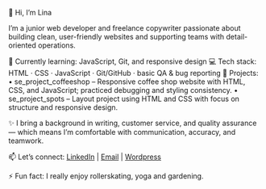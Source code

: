 👋 Hi, I’m Lina 

I’m a junior web developer and freelance copywriter passionate about building clean, user-friendly websites and supporting teams with detail-oriented operations.

🌱 Currently learning: JavaScript, Git, and responsive design
💻 Tech stack: HTML · CSS · JavaScript · Git/GitHub · basic QA & bug reporting
📂 Projects:
	•	se_project_coffeeshop – Responsive coffee shop website with HTML, CSS, and JavaScript; practiced debugging and styling consistency.
	•	se_project_spots – Layout project using HTML and CSS with focus on structure and responsive design.

✨ I bring a background in writing, customer service, and quality assurance — which means I’m comfortable with communication, accuracy, and teamwork.

📫 Let’s connect: 
[LinkedIn](https://linkedin.com/in/lina-macias/) | [Email](mailto:linamacias888@gmail.com) | [Wordpress](wellnessdev.studio)


⚡ Fun fact: I really enjoy rollerskating, yoga and gardening.

